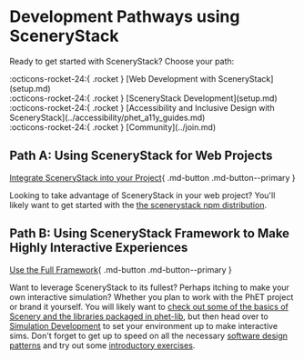 # Development Pathways using SceneryStack

Ready to get started with SceneryStack? Choose your path:

<div class="grid cards" markdown>
:octicons-rocket-24:{ .rocket } [Web Development with SceneryStack](setup.md)
</div>

<div class="grid cards" markdown>
:octicons-rocket-24:{ .rocket } [SceneryStack Development](setup.md)
</div>

<div class="grid cards" markdown>
:octicons-rocket-24:{ .rocket } [Accessibility and Inclusive Design with SceneryStack](../accessibility/phet_a11y_guides.md)
</div>

<div class="grid cards" markdown>
:octicons-rocket-24:{ .rocket } [Community](../join.md)
</div>

## Path A: Using SceneryStack for Web Projects

[Integrate SceneryStack into your Project](scenery.md){ .md-button .md-button--primary }

Looking to take advantage of SceneryStack in your web project? You'll likely want to get started with the [the scenerystack npm distribution](scenery.md).

## Path B: Using SceneryStack Framework to Make Highly Interactive Experiences

[Use the Full Framework](./simulation/framework.md){ .md-button .md-button--primary }

Want to leverage SceneryStack to its fullest? Perhaps itching to make your own interactive simulation? Whether you plan to work with the PhET project or brand it yourself. You will likely want to [check out some of the basics of Scenery and the libraries packaged in phet-lib](scenery.md), but then head over to [Simulation Development](./simulation/framework.md) to set your environment up to make interactive sims. Don't forget to get up to speed on all the necessary [software design patterns](../info_sync/software_design_patterns.md) and try out some [introductory exercises](../info_sync/scenerystack_exercises.md).